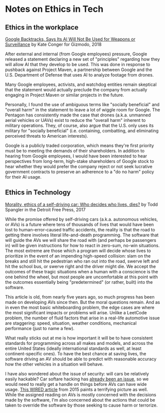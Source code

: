 # Notes on Ethics in Tech

## Ethics in the workplace

[Google Backtracks, Says Its AI Will Not Be Used for Weapons or Surveillance](https://gizmodo.com/in-reversal-google-says-its-ai-will-not-be-used-for-we-1826649327) by Kate Conger for Gizmodo, 2018

After external and internal (from Google employees) pressure, Google released a statement declaring 
a new set of "principles" regarding how they will allow AI that they develop to be used. 
This was done in response to pushback against Project Maven, a partnership between Google and 
the U.S. Department of Defense that uses AI to analyze footage from drones.

Many Google employees, activists, and watchdog entities remain skeptical that the statement 
would actually preclude the company from actually engaging in Project Maven or similar 
projects in the future.

Personally, I found the use of ambiguous terms like "socially beneficial" and "overall harm" 
in the statement to leave a lot of wiggle room for Google. 
The Pentagon has consistently made the case that drones (a.k.a. unmanned aerial vehicles or UAVs) 
exist to reduce the "overall harm" inherent to military operations. 
They, of course, also argue that the U.S. only uses its military for "socially beneficial" (i.e. containing, combatting, and eliminating perceived threats to American interests).

Google is a publicly traded corporation, which means they're first priority must be to meeting 
the demands of their shareholders. In addition to hearing from Google employees, I would have 
been interested to hear perspectives from long-term, high-stake shareholders of Google stock 
to hear whether they would prefer the company reject or not seek lucrative government 
contracts to preserve an adherence to a "do no harm" policy for their AI usage.

## Ethics in Technology

[Morality, ethics of a self-driving car: Who decides who lives, dies?](https://www.freep.com/story/money/cars/2017/11/21/self-driving-cars-ethics/804805001/) by Todd Spangler in the Detroit Free Press, 2017

While the promise offered by self-driving cars (a.k.a. autonomous vehicles, or AVs) is a future 
where tens of thousands of lives that would have been lost to human-error-caused traffic accidents, 
the reality is that the road to getting there involves literal life-and-death programming. 
The software that will guide the AVs we will share the road with (and perhaps be passengers in) 
will be given instructions for how to react in zero-sum, no-win situations. 
The most extreme are those which a program will decide whose lives to prioritize in the event of 
an impending high-speed collision: slam on the breaks and still hit the pedestrian who ran out into 
the road, swerve left and hit the school bus, or swerve right and the driver might die. 
We accept the outcomes of these tragic situations when a human with a conscience is the one behind 
the wheel, but most people are uncomfortable at this point with the outcomes essentially being 
"predetermined" (or rather, built) into the software.

This article is old, from nearly five years ago, so much progress has been made on developing AVs 
since then. But the moral questions remain. And as in even the most basic whiteboarding problem, 
the edge cases are where the most significant impacts or problems will arise. 
Unlike a LeetCode problem, the number of fluid factors that arise in a real-life automotive issue 
are staggering: speed, situation, weather conditions, mechanical performance (just to name a few).

What really sticks out at me is how important it will be to have consistent standards for programming 
across all makes and models, and across the entire United States (ideally international standards as well, at least continent-specific ones). 
To have the best chance at saving lives, the software driving an AV should be able to predict 
with reasonable accuracy how the other vehicles in a situation will behave.

I have also wondered about the issue of security: will cars be relatively easily hackable? Car 
softare hacking has [already been an issue](https://www.cnet.com/roadshow/news/2019-automotive-cyber-hack-security-study-upstream/), 
so we would need to really get a handle on things before AVs can have wide usage. 
[This WIRED article](https://www.wired.com/2015/07/hackers-remotely-kill-jeep-highway/) 
from 2015 paints a terrifying picture as well. While the assigned reading on AVs is mostly 
concerned with the decisions made by the software, I'm also concerned about the actions that 
could be taken to override the software by those seeking to cause harm or terrorize.